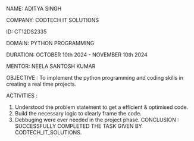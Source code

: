 NAME: ADITYA SINGH

COMPANY: CODTECH IT SOLUTIONS

ID: CT12DS2335

DOMAIN: PYTHON PROGRAMMING

DURATION: OCTOBER 10th 2024 - NOVEMBER 10th 2024

MENTOR: NEELA SANTOSH KUMAR

OBJECTIVE : To implement the python programming and coding skills in creating a real time projects.

ACTIVITIES :

1. Understood the problem statement to get a efficient & optimised code.
2. Build the necessary logic to clearly frame the code.
3. Debbuging were ever needed in the project phase.
CONCLUSION : SUCCESSFULLY COMPLETED THE TASK GIVEN BY CODTECH_IT_SOLUTIONS.
